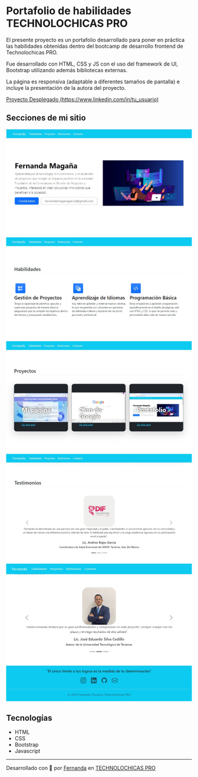 # Portafolio de habilidades TECHNOLOCHICAS PRO

El presente proyecto es un portafolio desarrollado para poner en práctica las habilidades obtenidas dentro del bootcamp de desarrollo frontend de Technolochicas PRO.

Fue desarrollado con HTML, CSS y JS con el uso del framework de UI, Bootstrap utilizando además bibliotecas externas.

La página es responsiva (adaptable a diferentes tamaños de pantalla) e incluye la presentación de la autora del proyecto.

[Proyecto Desplegado (https://www.linkedin.com/in/tu_usuario)](https://www.linkedin.com/in/tu_usuario)

## Secciones de mi sitio

![Presentación](assets/readme/1.jpg)
![Habilidades](assets/readme/2.jpg)
![Proyectos](assets/readme/3.jpg)
![Testimonios](assets/readme/4.jpg)
![Contacto](assets/readme/5.jpg)


## Tecnologías

* HTML
* CSS
* Bootstrap
* Javascript

---

Desarrollado con 💖 por [Fernanda](https://www.linkedin.com/in/tu_usuario) en [TECHNOLOCHICAS PRO](https://tecnolochicas.mx/)